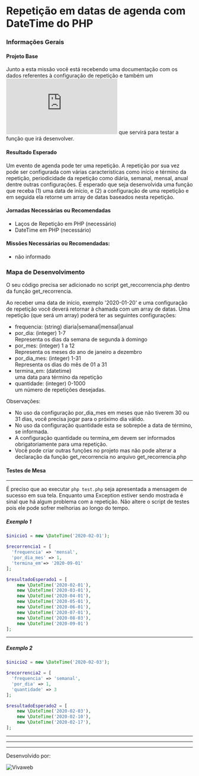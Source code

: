 # Repetição em datas de agenda com DateTime do PHP

### Informações Gerais

#### Projeto Base
Junto a esta missão você está recebendo uma documentação com os dados referentes à configuração de repetição e também um ![script php](https://github.com/vivaweb/missoes-php/blob/master/datatime-recorrencia/test.php) que servirá para testar a função que irá desenvolver.

#### Resultado Esperado
Um evento de agenda pode ter uma repetição. A repetição por sua vez pode ser configurada com várias características como início e término da repetição, periodicidade da repetição como diária, semanal, mensal, anual dentre outras configurações. É esperado que seja desenvolvida uma função que receba (1) uma data de início, e (2) a configuração de uma repetição e em seguida ela retorne um array de datas baseados nesta repetição.

#### Jornadas Necessárias ou Recomendadas
- Laços de Repetição em PHP (necessário)
- DateTime em PHP (necessário)

#### Missões Necessárias ou Recomendadas:
- não informado

### Mapa de Desenvolvimento

O seu código precisa ser adicionado no script get_reccorrencia.php dentro da função get_recorrencia.

Ao receber uma data de início, exemplo '2020-01-20' e uma configuração de repetição você deverá retornar à chamada com um array de datas. Uma repetição (que será um array) poderá ter as seguintes configurações:
- frequencia: (string) diaria|semanal|mensal|anual
- por_dia: (integer) 1-7 <br>Representa os dias da semana de segunda à domingo
- por_mes: (integer) 1 a 12 <br>Representa os meses do ano de janeiro a dezembro
- por_dia_mes: (integer) 1-31 <br> Representa os dias do mês de 01 a 31
- termina_em: (datetime) <br>uma data para término da repetição
- quantidade: (integer) 0-1000 <br>um número de repetições desejadas.

Observações:
- No uso da configuração por_dia_mes em meses que não tiverem 30 ou 31 dias, você precisa jogar para o próximo dia válido.
- No uso da configuração quantidade esta se sobrepõe a data de término, se informada.
- A configuração quantidade ou termina_em devem ser informados obrigatoriamente para uma repetição.
- Você pode criar outras funções no projeto mas não pode alterar a declaração da função get_recorrencia no arquivo get_recorrencia.php

#### Testes de Mesa

---

É preciso que ao executar ```php test.php``` seja apresentada a mensagem de sucesso em sua tela. Enquanto uma Exception estiver sendo mostrada é sinal que há algum problema com a repetição. Não altere o script de testes pois ele pode sofrer melhorias ao longo do tempo.

##### Exemplo 1
```php
$inicio1 = new \DateTime('2020-02-01');

$recorrencia1 = [
  'frequencia' => 'mensal',
  'por_dia_mes' => 1,
  'termina_em'=> '2020-09-01'
];

$resultadoEsperado1 = [
    new \DateTime('2020-02-01'),
    new \DateTime('2020-03-01'),
    new \DateTime('2020-04-01'),
    new \DateTime('2020-05-01'),
    new \DateTime('2020-06-01'),
    new \DateTime('2020-07-01'),
    new \DateTime('2020-08-03'),
    new \DateTime('2020-09-01')
];

```

---

##### Exemplo 2

```php
$inicio2 = new \DateTime('2020-02-03');

$recorrencia2 = [
  'frequencia' => 'semanal',
  'por_dia' => 1,
  'quantidade' => 3
];

$resultadoEsperado2 = [
    new \DateTime('2020-02-03'),
    new \DateTime('2020-02-10'),
    new \DateTime('2020-02-17'),
];
```

---
---
---
Desenvolvido por:

![Vivaweb](https://avatars2.githubusercontent.com/u/6058802?s=200&v=4)
